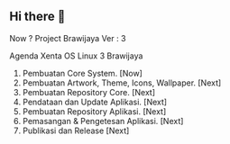 ## Hi there 👋
 Now ? Project Brawijaya Ver : 3
 
Agenda Xenta OS Linux 3 Brawijaya   
1. Pembuatan Core System. [Now]  
2. Pembuatan Artwork, Theme, Icons, Wallpaper. [Next]  
3. Pembuatan Repository Core. [Next]  
4. Pendataan dan Update Aplikasi. [Next]  
5. Pembuatan Repository Aplikasi. [Next]  
6. Pemasangan & Pengetesan Aplikasi. [Next]  
7. Publikasi dan Release [Next]  


<!--

**Here are some ideas to get you started:**

🙋‍♀️ A short introduction - what is your organization all about?
🌈 Contribution guidelines - how can the community get involved?
👩‍💻 Useful resources - where can the community find your docs? Is there anything else the community should know?
🍿 Fun facts - what does your team eat for breakfast?
🧙 Remember, you can do mighty things with the power of [Markdown](https://docs.github.com/github/writing-on-github/getting-started-with-writing-and-formatting-on-github/basic-writing-and-formatting-syntax)
-->

